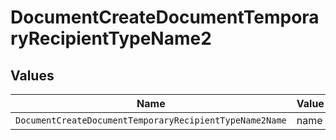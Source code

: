 # DocumentCreateDocumentTemporaryRecipientTypeName2


## Values

| Name                                                    | Value                                                   |
| ------------------------------------------------------- | ------------------------------------------------------- |
| `DocumentCreateDocumentTemporaryRecipientTypeName2Name` | name                                                    |